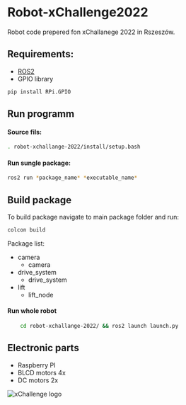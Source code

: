 # Robot-xChallenge2022

Robot code prepered fon xChallanege 2022 in Rszeszów.

## Requirements:

- [ROS2](https://docs.ros.org/en/foxy/Installation.html)
- GPIO library

```bash
pip install RPi.GPIO
```

## Run programm

#### Source fils:

```bash
. robot-xchallange-2022/install/setup.bash
```

#### Run sungle package:

```bash
ros2 run *package_name* *executable_name*
```

## Build package
To build package navigate to main package folder and run:

```bash
colcon build
```

Package list:
- camera
    - camera
- drive_system
    - drive_system
- lift
    - lift_node


#### Run whole robot

```bash
    cd robot-xchallange-2022/ && ros2 launch launch.py
```


## Electronic parts

- Raspberry PI
- BLCD motors 4x
- DC motors 2x

![xChallenge logo](https://xchallenge.pl/assets/svg/x-logo.svg)